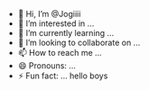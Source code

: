 - 👋 Hi, I’m @Jogiiii
- 👀 I’m interested in ...
- 🌱 I’m currently learning ...
- 💞️ I’m looking to collaborate on ...
- 📫 How to reach me ...
- 😄 Pronouns: ...
- ⚡ Fun fact: ...
hello boys
<!---
Jogiiii/Jogiiii is a ✨ special ✨ repository because its `README.md` (this file) appears on your GitHub profile.
You can click the Preview link to take a look at your changes.
--->
